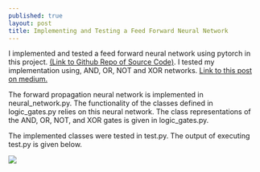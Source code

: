 ```yaml
---
published: true
layout: post
title: Implementing and Testing a Feed Forward Neural Network
---
```

I implemented and tested a feed forward neural network using pytorch in this project. [(Link to Github Repo of Source Code)](https://github.com/aakashpydi/FeedForwardNeuralNet). I tested my implementation using, AND, OR, NOT and XOR networks. [Link to this post on medium.](https://medium.com/@aakashpydi/implementing-and-testing-a-feed-forward-neural-network-a2178daf27df?source=friends_link&sk=4e397496e68d502e01ad3de943a3be09)  

The forward propagation neural network is implemented in neural_network.py. The functionality of the classes defined in logic_gates.py relies on this neural network. The class representations of the AND, OR, NOT, and XOR gates is given in logic_gates.py.

The implemented classes were tested in test.py. The output of executing test.py is given below.

![]({{site.baseurl}}/images/feedforwardnn_images/test_output.png)
